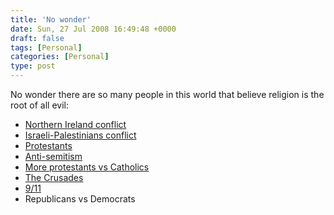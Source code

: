 ```yaml
---
title: 'No wonder'
date: Sun, 27 Jul 2008 16:49:48 +0000
draft: false
tags: [Personal]
categories: [Personal]
type: post
---
```


No wonder there are so many people in this world that believe religion is the root of all evil:

*   [Northern Ireland conflict](http://www.infoplease.com/spot/northireland1.html)
*   [Israeli-Palestinians conflict](http://en.wikipedia.org/wiki/Israeli-Palestinian_conflict)
*   [Protestants](http://en.wikipedia.org/wiki/Anti-Catholicism)
*   [Anti-semitism](http://en.wikipedia.org/wiki/Antisemitism)
*   [More protestants vs Catholics](http://www.gotquestions.org/Catholic-vs-Protestant.html)
*   [The Crusades](http://en.wikipedia.org/wiki/Crusade)
*   [9/11](http://en.wikipedia.org/wiki/September_11,_2001_attacks)
*   Republicans vs Democrats